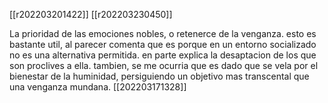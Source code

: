 [[r202203201422]]
[[r202203230450]]

La prioridad de las emociones nobles, o retenerce de la venganza. esto es bastante util, al parecer comenta que es porque en un entorno socializado no es una alternativa permitida.
en parte explica la desaptacion de los que son proclives a ella.
tambien, se me ocurria que es dado que se vela por el bienestar de la huminidad, persiguiendo un objetivo mas transcental que una venganza mundana.
[[202203171328]]

